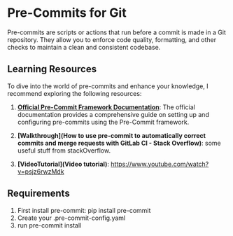 # Pre-Commits for Git

Pre-commits are scripts or actions that run before a commit is made in a Git repository. They allow you to enforce code quality, formatting, and other checks to maintain a clean and consistent codebase.

## Learning Resources

To dive into the world of pre-commits and enhance your knowledge, I recommend exploring the following resources:

1. **[Official Pre-Commit Framework Documentation](https://pre-commit.com/)**: The official documentation provides a comprehensive guide on setting up and configuring pre-commits using the Pre-Commit framework.

2. **[Walkthrough](How to use pre-commit to automatically correct commits and merge requests with GitLab CI - Stack Overflow)**: some useful stuff from stackOverflow.

3. **[VideoTutorial](Video tutorial)**: <https://www.youtube.com/watch?v=psjz6rwzMdk>

## Requirements

1. First install pre-commit: pip install pre-commit
2. Create your .pre-commit-config.yaml
3. run pre-commit install
